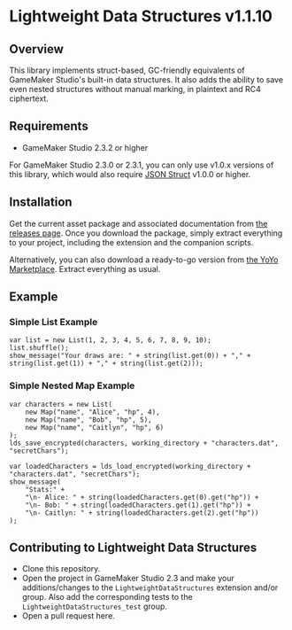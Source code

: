 # Lightweight Data Structures v1.1.10

## Overview

This library implements struct-based, GC-friendly equivalents of GameMaker Studio's built-in data structures. It also adds the ability to save even nested structures without manual marking, in plaintext and RC4 ciphertext.

## Requirements

- GameMaker Studio 2.3.2 or higher

For GameMaker Studio 2.3.0 or 2.3.1, you can only use v1.0.x versions of this library, which would also require [JSON Struct](https://github.com/dicksonlaw583/JsonStruct) v1.0.0 or higher.

## Installation

Get the current asset package and associated documentation from [the releases page](https://github.com/dicksonlaw583/LightweightDataStructures/releases). Once you download the package, simply extract everything to your project, including the extension and the companion scripts.

Alternatively, you can also download a ready-to-go version from [the YoYo Marketplace](https://marketplace.yoyogames.com/assets/9442/lightweight-data-structures). Extract everything as usual.

## Example

### Simple List Example
```
var list = new List(1, 2, 3, 4, 5, 6, 7, 8, 9, 10);
list.shuffle();
show_message("Your draws are: " + string(list.get(0)) + "," + string(list.get(1)) + "," + string(list.get(2)));
```

### Simple Nested Map Example
```
var characters = new List(
	new Map("name", "Alice", "hp", 4),
	new Map("name", "Bob", "hp", 5),
	new Map("name", "Caitlyn", "hp", 6)
);
lds_save_encrypted(characters, working_directory + "characters.dat", "secretChars");
```
```
var loadedCharacters = lds_load_encrypted(working_directory + "characters.dat", "secretChars");
show_message(
	"Stats:" +
	"\n- Alice: " + string(loadedCharacters.get(0).get("hp")) +
	"\n- Bob: " + string(loadedCharacters.get(1).get("hp")) +
	"\n- Caitlyn: " + string(loadedCharacters.get(2).get("hp"))
);
```

## Contributing to Lightweight Data Structures

- Clone this repository.
- Open the project in GameMaker Studio 2.3 and make your additions/changes to the `LightweightDataStructures` extension and/or group. Also add the corresponding tests to the `LightweightDataStructures_test` group.
- Open a pull request here.


